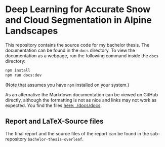 # Deep Learning for Accurate Snow and Cloud Segmentation in Alpine Landscapes

This repository contains the source code for my bachelor thesis.
The documentation can be found in the `docs` directory. To view the documentation as a webpage,
run the following command inside the `docs` directory:

```bash
npm install
npm run docs:dev
```

(Note that assumes you have `npm` installed on your system.)

As an alternative the Markdown documentation can be viewed on GitHub directly, although the formatting is not as nice
and links may not work as expected. You find the files
[here: ./docs/docs](./tree/main/docs/docs).

## Report and LaTeX-Source files

The final report and the source files of the report can be found in the sub-repository `bachelor-thesis-overleaf`.
